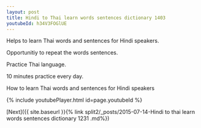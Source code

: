 ```yaml
---
layout: post
title: Hindi to Thai learn words sentences dictionary 1403 
youtubeId: h34V3FOGlUE
---
```

 
 
Helps to learn Thai words and sentences for Hindi speakers.

Opportunitiy to repeat the words sentences. 

Practice Thai language. 
 
10 minutes practice every day. 
 
How to learn Thai words and sentences for Hindi speakers 
 
{% include youtubePlayer.html id=page.youtubeId %}
 
 
[Next]({{ site.baseurl }}{% link  split2/_posts/2015-07-14-Hindi to thai learn words sentences dictionary 1231 .md%})
 
